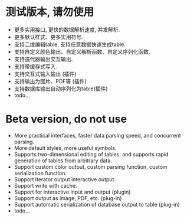 # 测试版本, 请勿使用

- 更多实用接口, 更快的数据解析速度, 并发解析.
- 更多默认样式、更多实用符号.
- 支持二维编辑table, 支持任意数据快速生成table.
- 支持自定义颜色输出、自定义解析函数、自定义序列化函数.
- 支持迭代器输出交互输出.
- 支持带缓存式写入.
- 支持交互式输入输出 (插件)
- 支持输出为图片、PDF等 (插件)
- 支持数据库输出自动序列化为table(插件)
- todo...

# Beta version, do not use

- More practical interfaces, faster data parsing speed, and concurrent parsing.
- More default styles, more useful symbols.
- Supports two-dimensional editing of tables, and supports rapid generation of tables from arbitrary data.
- Support custom color output, custom parsing function, custom serialization function.
- Support iterator output interactive output.
- Support write with cache.
- Support for interactive input and output (plugin)
- Support output as image, PDF, etc. (plug-in)
- Support automatic serialization of database output to table (plug-in)
- todo...